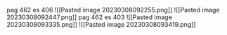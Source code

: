 pag 462 es 406
![[Pasted image 20230308092255.png]]
![[Pasted image 20230308092447.png]]
pag 462 es 403
![[Pasted image 20230308093335.png]]
![[Pasted image 20230308093419.png]]
